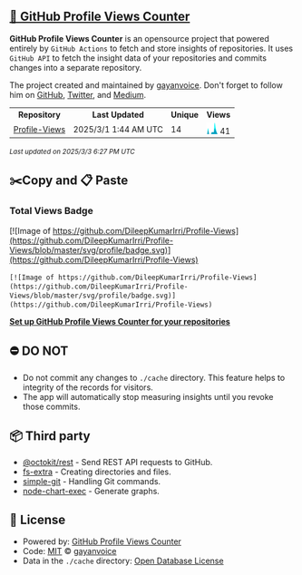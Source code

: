 ## [🚀 GitHub Profile Views Counter](https://github.com/gayanvoice/github-profile-views-counter)
**GitHub Profile Views Counter** is an opensource project that powered entirely by  `GitHub Actions` to fetch and store insights of repositories.
It uses `GitHub API` to fetch the insight data of your repositories and commits changes into a separate repository.

The project created and maintained by [gayanvoice](https://github.com/gayanvoice). Don't forget to follow him on [GitHub](https://github.com/gayanvoice), [Twitter](https://twitter.com/gayanvoice), and [Medium](https://gayanvoice.medium.com/).

<table>
	<tr>
		<th>
			Repository
		</th>
		<th>
			Last Updated
		</th>
		<th>
			Unique
		</th>
		<th>
			Views
		</th>
	</tr>
	<tr>
		<td>
			<a href="https://github.com/DileepKumarIrri/Profile-Views/tree/master/readme/749879295/year.md">
				Profile-Views
			</a>
		</td>
		<td>
			2025/3/1 1:44 AM UTC
		</td>
		<td>
			14
		</td>
		<td>
			<img alt="Response time graph" src="https://github.com/DileepKumarIrri/Profile-Views/raw/master/graph/749879295/small/year.png" height="20"> 41
		</td>
	</tr>
</table>

<small><i>Last updated on 2025/3/3 6:27 PM UTC</i></small>

## ✂️Copy and 📋 Paste
### Total Views Badge
[![Image of https://github.com/DileepKumarIrri/Profile-Views](https://github.com/DileepKumarIrri/Profile-Views/blob/master/svg/profile/badge.svg)](https://github.com/DileepKumarIrri/Profile-Views)

```readme
[![Image of https://github.com/DileepKumarIrri/Profile-Views](https://github.com/DileepKumarIrri/Profile-Views/blob/master/svg/profile/badge.svg)](https://github.com/DileepKumarIrri/Profile-Views)
```
[**Set up GitHub Profile Views Counter for your repositories**](https://github.com/gayanvoice/github-profile-views-counter)
## ⛔ DO NOT
- Do not commit any changes to `./cache` directory. This feature helps to integrity of the records for visitors.
- The app will automatically stop measuring insights until you revoke those commits.
## 📦 Third party

- [@octokit/rest](https://www.npmjs.com/package/@octokit/rest) - Send REST API requests to GitHub.
- [fs-extra](https://www.npmjs.com/package/fs-extra) - Creating directories and files.
- [simple-git](https://www.npmjs.com/package/simple-git) - Handling Git commands.
- [node-chart-exec](https://www.npmjs.com/package/node-chart-exec) - Generate graphs.
## 📄 License
- Powered by: [GitHub Profile Views Counter](https://github.com/gayanvoice/github-profile-views-counter)
- Code: [MIT](./LICENSE) © [gayanvoice](https://github.com/gayanvoice)
- Data in the `./cache` directory: [Open Database License](https://opendatacommons.org/licenses/odbl/1-0/)